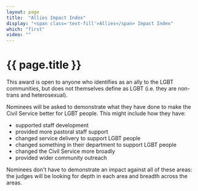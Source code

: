 ```yaml
---
layout: page
title:  "Allies Impact Index"
display: "<span class='text-fill'>Allies</span> Impact Index"
which: "first"
video: ""
---
```


# {{ page.title }}

This award is open to anyone who identifies as an ally to the LGBT communities, but does not themselves define as LGBT (i.e. they are non-trans and heterosexual).

Nominees will be asked to demonstrate what they have done to make the Civil Service better for LGBT people. This might include how they have:

- supported staff development
- provided more pastoral staff support
- changed service delivery to support LGBT people
- changed something in their department to support LGBT people
- changed the Civil Service more broadly
- provided wider community outreach

Nominees don't have to demonstrate an impact against all of these areas: the judges will be looking for depth in each area and breadth across the areas.